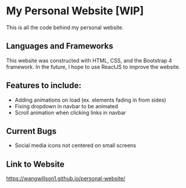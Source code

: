 # My Personal Website [WIP]
This is all the code behind my personal website. 

## Languages and Frameworks
This website was constructed with HTML, CSS, and the Bootstrap 4 framework. In the future, I hope to use ReactJS to improve the website.

## Features to include:
- Adding animations on load (ex. elements fading in from sides)
- Fixing dropdown in navbar to be animated
- Scroll animation when clicking links in navbar

## Current Bugs
- Social media icons not centered on small screens

## Link to Website
https://wangwillson1.github.io/personal-website/
